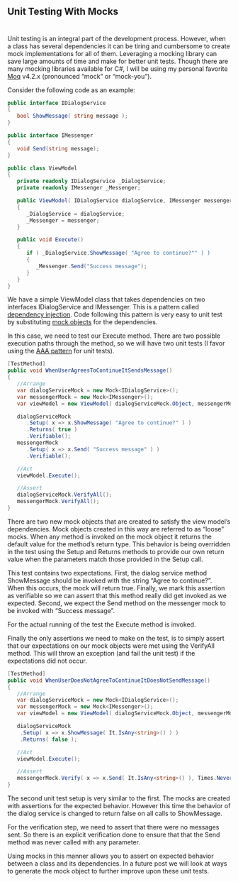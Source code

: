 ## Unit Testing With Mocks 
#
Unit testing is an integral part of the development process. However, when a class has several dependencies it can be tiring and cumbersome to create mock implementations for all of them. Leveraging a mocking library can save large amounts of time and make for better unit tests. Though there are many mocking libraries available for C#, I will be using my personal favorite [Moq](https://github.com/Moq/moq4) v4.2.x (pronounced “mock” or “mock-you”).

Consider the following code as an example:

```csharp
public interface IDialogService
{
   bool ShowMessage( string message );
}
```

```csharp
public interface IMessenger
{
   void Send(string message);
}

```

```csharp
public class ViewModel
{
   private readonly IDialogService _DialogService;
   private readonly IMessenger _Messenger;

   public ViewModel( IDialogService dialogService, IMessenger messenger )
   {
      _DialogService = dialogService;
      _Messenger = messenger;
   }

   public void Execute()
   {
      if ( _DialogService.ShowMessage( "Agree to continue?"" ) )
      {
         _Messenger.Send("Success message");
      }
   }
}
```

We have a simple ViewModel class that takes dependencies on two interfaces IDialogService and IMessenger. This is a pattern called [dependency injection](https://en.wikipedia.org/wiki/Dependency_injection). Code following this pattern is very easy to unit test by substituting [mock objects](https://en.wikipedia.org/wiki/Mock_object) for the dependencies.

In this case, we need to test our Execute method. There are two possible execution paths through the method, so we will have two unit tests (I favor using the [AAA pattern](https://www.c2.com/cgi/wiki?ArrangeActAssert) for unit tests).

```csharp
[TestMethod]
public void WhenUserAgreesToContinueItSendsMessage()
{
   //Arrange
   var dialogServiceMock = new Mock<IDialogService>();
   var messengerMock = new Mock<IMessenger>();
   var viewModel = new ViewModel( dialogServiceMock.Object, messengerMock.Object );

   dialogServiceMock
      .Setup( x => x.ShowMessage( "Agree to continue?" ) )
      .Returns( true )
      .Verifiable();
   messengerMock
      .Setup( x => x.Send( "Success message" ) )
      .Verifiable();

   //Act
   viewModel.Execute();

   //Assert
   dialogServiceMock.VerifyAll();
   messengerMock.VerifyAll();
}

```

There are two new mock objects that are created to satisfy the view model’s dependencies. Mock objects created in this way are referred to as “loose” mocks. When any method is invoked on the mock object it returns the default value for the method’s return type. This behavior is being overridden in the test using the Setup and Returns methods to provide our own return value when the parameters match those provided in the Setup call.

This test contains two expectations. First, the dialog service method ShowMessage should be invoked with the string “Agree to continue?”. When this occurs, the mock will return true. Finally, we mark this assertion as verifiable so we can assert that this method really did get invoked as we expected. Second, we expect the Send method on the messenger mock to be invoked with “Success message”.

For the actual running of the test the Execute method is invoked.

Finally the only assertions we need to make on the test, is to simply assert that our expectations on our mock objects were met using the VerifyAll method. This will throw an exception (and fail the unit test) if the expectations did not occur.

```csharp
[TestMethod]
public void WhenUserDoesNotAgreeToContinueItDoesNotSendMessage()
{
   //Arrange
   var dialogServiceMock = new Mock<IDialogService>();
   var messengerMock = new Mock<IMessenger>();
   var viewModel = new ViewModel( dialogServiceMock.Object, messengerMock.Object );

   dialogServiceMock
    .Setup( x => x.ShowMessage( It.IsAny<string>() ) )
    .Returns( false );

   //Act
   viewModel.Execute();

   //Assert
   messengerMock.Verify( x => x.Send( It.IsAny<string>() ), Times.Never() );
}
```

The second unit test setup is very similar to the first. The mocks are created with assertions for the expected behavior. However this time the behavior of the dialog service is changed to return false on all calls to ShowMessage.

For the verification step, we need to assert that there were no messages sent. So there is an explicit verification done to ensure that that the Send method was never called with any parameter.

Using mocks in this manner allows you to assert on expected behavior between a class and its dependencies. In a future post we will look at ways to generate the mock object to further improve upon these unit tests.
